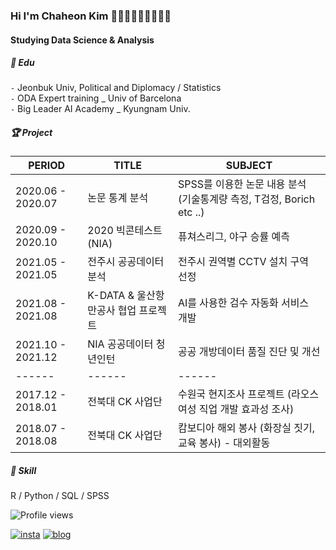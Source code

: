 ### Hi I'm Chaheon Kim 🙆🏻‍♂🙆🏻‍♂🙆🏻‍♂
#### Studying Data Science & Analysis   

##### 📘 ️Edu  

`-` Jeonbuk Univ, Political and Diplomacy / Statistics  
`-` ODA Expert training _ Univ of Barcelona  
`-` Big Leader AI Academy _ Kyungnam Univ.  


##### 🏆 Project  

| PERIOD | TITLE | SUBJECT |
| ------- | ------- | -------|
| 2020.06 - 2020.07 | 논문 통계 분석 | SPSS를 이용한 논문 내용 분석 (기술통계량 측정, T검정, Borich etc ..) |
| 2020.09 - 2020.10 | 2020  빅콘테스트 (NIA) | 퓨쳐스리그, 야구 승률 예측|
| 2021.05 - 2021.05 | 전주시 공공데이터 분석 | 전주시 권역별 CCTV 설치 구역 선정 |
| 2021.08 - 2021.08 | K-DATA & 울산항만공사 협업 프로젝트 | AI를 사용한 검수 자동화 서비스 개발 |
| 2021.10 - 2021.12 | NIA 공공데이터 청년인턴 | 공공 개방데이터 품질 진단 및 개선 |
| ------ | ------ | ------|
| 2017.12 - 2018.01 | 전북대 CK 사업단 | 수원국 현지조사 프로젝트 (라오스 여성 직업 개발 효과성 조사) |
| 2018.07 - 2018.08 | 전북대 CK 사업단 | 캄보디아 해외 봉사 (화장실 짓기, 교육 봉사) - 대외활동 |  

##### 🧩 Skill  

 R / Python / SQL / SPSS   

![Profile views](https://gpvc.arturio.dev/Chaheon)  


[![insta](https://img.shields.io/badge/Instagram-ff69b4?style=for-the-badge&logo=instagram&logoColor=white&link=https://www.instagram.com/caesium_y/)](https://www.instagram.com/0ldcar_/)
[![blog](https://img.shields.io/badge/github-blog-000000?style=for-the-badge&logo=github&logoColor=white&link=https://caesiumy.github.io/)](https://Chaheon.github.io/hunstory)
